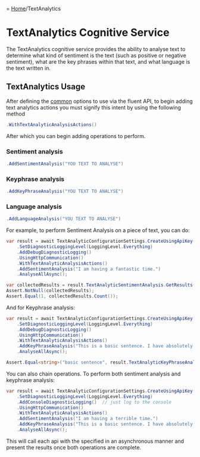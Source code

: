 = [Home](/readme.md)/TextAnalytics

# TextAnalytics Cognitive Service
The TextAnalytics cognitive service provides the ability to analyse text to determine what kind of sentiment is the text (such as positive or negative sentiment), what are the key phrases within that text, and what language is the text written in.

## TextAnalytics Usage
After defining the [common](../wiki/commom.md) options to use via the fluent API, to begin adding text analytics actions you must signify this intent by using the following method
```c#
.WithTextAnalyticAnalysisActions()
```
After which you can begin adding operations to perform.

### Sentiment analysis
```c#
.AddSentimentAnalysis("YOU TEXT TO ANALYSE")
```
### Keyphrase analysis
```c#
.AddKeyPhraseAnalysis("YOU TEXT TO ANALYSE")
```
### Language analysis
```c#
.AddLanguageAnalysis("YOU TEXT TO ANALYSE")
```


For example, to perform Sentiment Analysis on a piece of text, you can do:
```c#
var result = await TextAnalyticConfigurationSettings.CreateUsingApiKey("my-api-key", LocationKeyIdentifier.WestUs)
    .SetDiagnosticLoggingLevel(LoggingLevel.Everything)
    .AddDebugDiagnosticLogging()
    .UsingHttpCommunication()
    .WithTextAnalyticAnalysisActions()
    .AddSentimentAnalysis("I am having a fantastic time.")
    .AnalyseAllAsync();

var collectedResults = result.TextAnalyticSentimentAnalysis.GetResults(SentimentClassification.Positive);
Assert.NotNull(collectedResults);
Assert.Equal(1, collectedResults.Count());
```

And for Keyphrase analysis:
```c#
var result = await TextAnalyticConfigurationSettings.CreateUsingApiKey("my-api-key", LocationKeyIdentifier.WestUs)
    .SetDiagnosticLoggingLevel(LoggingLevel.Everything)
    .AddDebugDiagnosticLogging()
    .UsingHttpCommunication()
    .WithTextAnalyticAnalysisActions()
    .AddKeyPhraseAnalysis("This is a basic sentence. I have absolutely nothing to assert here.")
    .AnalyseAllAsync();

Assert.Equal<string>("basic sentence", result.TextAnalyticKeyPhraseAnalysis.AnalysisResult.ResponseData.documents[0].keyPhrases[0]);
```

You can also chain operations. To perform both sentiment analysis and keyphrase analysis:
```c#
var result = await TextAnalyticConfigurationSettings.CreateUsingApiKey("my-api-key", LocationKeyIdentifier.WestUs)
    .SetDiagnosticLoggingLevel(LoggingLevel.Everything)
    .AddConsoleDiagnosticLogging()  // just log to the console
    .UsingHttpCommunication()
    .WithTextAnalyticAnalysisActions()
    .AddSentimentAnalysis("I am having a terrible time.")
    .AddKeyPhraseAnalysis("This is a basic sentence. I have absolutely nothing to assert here.")
    .AnalyseAllAsync();
```
This will call each api with the specified in an asynchronous manner and present the results once both operations are complete.
